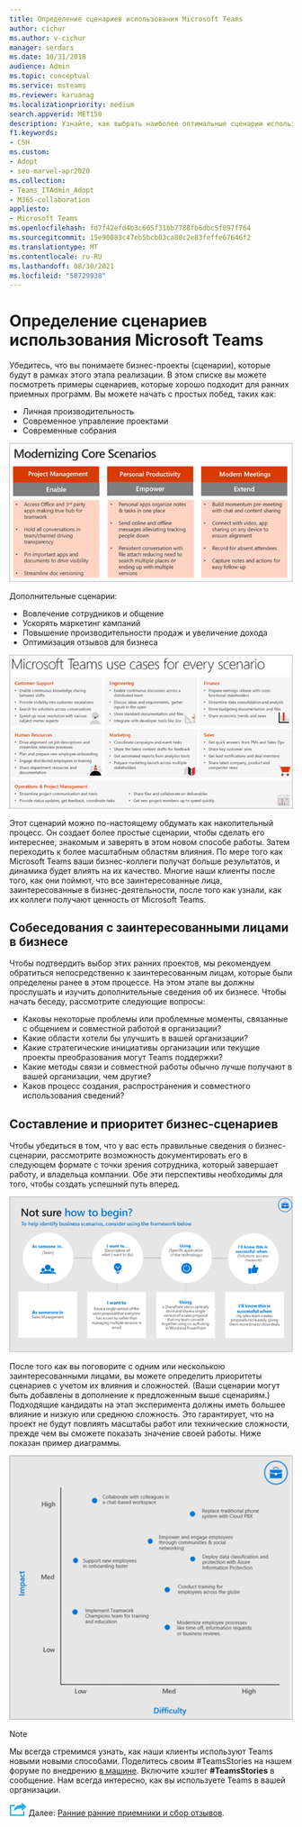 ```yaml
---
title: Определение сценариев использования Microsoft Teams
author: cichur
ms.author: v-cichur
manager: serdars
ms.date: 10/31/2018
audience: Admin
ms.topic: conceptual
ms.service: msteams
ms.reviewer: karuanag
ms.localizationpriority: medium
search.appverid: MET150
description: Узнайте, как выбрать наиболее оптимальные сценарии использования для этапа эксперимента, в Teams внедрения.
f1.keywords:
- CSH
ms.custom:
- Adopt
- seo-marvel-apr2020
ms.collection:
- Teams_ITAdmin_Adopt
- M365-collaboration
appliesto:
- Microsoft Teams
ms.openlocfilehash: fd7f42efd4b3c605f31bb7788fb6dbc5f097f764
ms.sourcegitcommit: 15e90083c47eb5bcb03ca80c2e83feffe67646f2
ms.translationtype: MT
ms.contentlocale: ru-RU
ms.lasthandoff: 08/30/2021
ms.locfileid: "58729938"
---
```

# <a name="define-usage-scenarios-for-microsoft-teams"></a>Определение сценариев использования Microsoft Teams

Убедитесь, что вы понимаете бизнес-проекты (сценарии), которые будут в рамках этого этапа реализации. В этом списке вы можете посмотреть примеры сценариев, которые хорошо подходит для ранних приемных программ. Вы можете начать с простых побед, таких как:

- Личная производительность
- Современное управление проектами
- Современные собрания

![Иллюстрация трех основных сценариев.](media/teams-adoption-modernizing-core-scenarios.png)

Дополнительные сценарии:

- Вовлечение сотрудников и общение
- Ускорять маркетинг кампаний
- Повышение производительности продаж и увеличение дохода
- Оптимизация отзывов для бизнеса

![Иллюстрация использования Teams для каждого сценария.](media/teams-adoption-use-cases.png)

Этот сценарий можно по-настоящему обдумать как накопительный процесс. Он создает более простые сценарии, чтобы сделать его интереснее, знакомым и заверять в этом новом способе работы. Затем переходить к более масштабным областям влияния. По мере того как Microsoft Teams ваши бизнес-коллеги получат больше результатов, и динамика будет влиять на их качество. Многие наши клиенты после того, как они поймют, что все заинтересованные лица, заинтересованные в бизнес-деятельности, после того как узнали, как их коллеги получают ценность от Microsoft Teams.

## <a name="interview-business-stakeholders"></a>Собеседования с заинтересованными лицами в бизнесе

Чтобы подтвердить выбор этих ранних проектов, мы рекомендуем обратиться непосредственно к заинтересованным лицам, которые были определены ранее в этом процессе. На этом этапе вы должны прослушать и изучить дополнительные сведения об их бизнесе. Чтобы начать беседу, рассмотрите следующие вопросы:

- Каковы некоторые проблемы или проблемные моменты, связанные с общением и совместной работой в организации?
- Какие области хотели бы улучшить в вашей организации?
- Какие стратегические инициативы организации или текущие проекты преобразования могут Teams поддержки?
- Какие методы связи и совместной работы обычно лучше получают в вашей организации, чем другие?
- Каков процесс создания, распространения и совместного использования сведений?

## <a name="map-and-prioritize-business-scenarios"></a>Составление и приоритет бизнес-сценариев

Чтобы убедиться в том, что у вас есть правильные сведения о бизнес-сценарии, рассмотрите возможность документировать его в следующем формате с точки зрения сотрудника, который завершает работу, и владельца компании. Обе эти перспективы необходимы для того, чтобы создать успешный путь вперед.

![Изображение основы для определения сценариев.](media/teams-adoption-identify-scenarios.png)

После того как вы поговорите с одним или несколькою заинтересованными лицами, вы можете определить приоритеты сценариев с учетом их влияния и сложностей. (Ваши сценарии могут быть добавлены в дополнение к предложенным выше сценариям.) Подходящие кандидаты на этап эксперимента должны иметь большее влияние и низкую или среднюю сложность. Это гарантирует, что на проект не будут повлиять масштабы работ или технические сложности, прежде чем вы сможете показать значение своей работы. Ниже показан пример диаграммы.

![Иллюстрация влияния на сценарий и сложности.](media/teams-adoption-impact-difficulty.png)

> [!Note]
> Мы всегда стремимся узнать, как наши клиенты используют Teams новыми новыми способами. Поделитесь своим #TeamsStories на нашем форуме по внедрению [в машине](https://techcommunity.microsoft.com/t5/driving-adoption/ct-p/DrivingAdoption). Включите хэштег **#TeamsStories** в сообщение. Нам всегда интересно, как вы используете Teams в вашей организации.

![Значок, представляющий следующий шаг.](media/teams-adoption-next-icon.png) Далее: [Ранние ранние приемники и сбор отзывов](teams-adoption-onboard-early-adopters.md).
